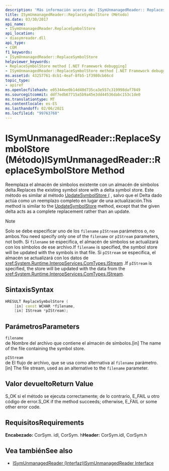 ```yaml
---
description: 'Más información acerca de: ISymUnmanagedReader:: Replacesymbolstore ((método)'
title: ISymUnmanagedReader::ReplaceSymbolStore (Método)
ms.date: 03/30/2017
api_name:
- ISymUnmanagedReader.ReplaceSymbolStore
api_location:
- diasymreader.dll
api_type:
- COM
f1_keywords:
- ISymUnmanagedReader::ReplaceSymbolStore
helpviewer_keywords:
- ReplaceSymbolStore method [.NET Framework debugging]
- ISymUnmanagedReader::ReplaceSymbolStore method [.NET Framework debugging]
ms.assetid: 43257761-8cb1-4eaf-8fb5-1f3980cb66cd
topic_type:
- apiref
ms.openlocfilehash: e05344ee0b14d40d735ca3e557c319998daf7849
ms.sourcegitcommit: ddf7edb67715a5b9a45e3dd44536dabc153c1de0
ms.translationtype: MT
ms.contentlocale: es-ES
ms.lasthandoff: 02/06/2021
ms.locfileid: "99763768"
---
```

# <a name="isymunmanagedreaderreplacesymbolstore-method"></a><span data-ttu-id="437bd-103">ISymUnmanagedReader::ReplaceSymbolStore (Método)</span><span class="sxs-lookup"><span data-stu-id="437bd-103">ISymUnmanagedReader::ReplaceSymbolStore Method</span></span>

<span data-ttu-id="437bd-104">Reemplaza el almacén de símbolos existente con un almacén de símbolos delta.</span><span class="sxs-lookup"><span data-stu-id="437bd-104">Replaces the existing symbol store with a delta symbol store.</span></span> <span data-ttu-id="437bd-105">Este método es similar al método [UpdateSymbolStore (](isymunmanagedreader-updatesymbolstore-method.md) , salvo que el Delta dado actúa como un reemplazo completo en lugar de una actualización.</span><span class="sxs-lookup"><span data-stu-id="437bd-105">This method is similar to the [UpdateSymbolStore](isymunmanagedreader-updatesymbolstore-method.md) method, except that the given delta acts as a complete replacement rather than an update.</span></span>  
  
> [!NOTE]
> <span data-ttu-id="437bd-106">Solo se debe especificar uno de los `filename` `pIStream` parámetros o, no ambos.</span><span class="sxs-lookup"><span data-stu-id="437bd-106">You need specify only one of the `filename` or `pIStream` parameters, not both.</span></span> <span data-ttu-id="437bd-107">Si `filename` se especifica, el almacén de símbolos se actualizará con los símbolos de ese archivo.</span><span class="sxs-lookup"><span data-stu-id="437bd-107">If `filename` is specified, the symbol store will be updated with the symbols in that file.</span></span> <span data-ttu-id="437bd-108">Si `pIStream` se especifica, el almacén se actualizará con los datos de <xref:System.Runtime.InteropServices.ComTypes.IStream> .</span><span class="sxs-lookup"><span data-stu-id="437bd-108">If `pIStream` is specified, the store will be updated with the data from the <xref:System.Runtime.InteropServices.ComTypes.IStream>.</span></span>  
  
## <a name="syntax"></a><span data-ttu-id="437bd-109">Sintaxis</span><span class="sxs-lookup"><span data-stu-id="437bd-109">Syntax</span></span>  
  
```cpp  
HRESULT ReplaceSymbolStore (  
    [in] const WCHAR *filename,  
    [in] IStream *pIStream);  
```  
  
## <a name="parameters"></a><span data-ttu-id="437bd-110">Parámetros</span><span class="sxs-lookup"><span data-stu-id="437bd-110">Parameters</span></span>  

 `filename`  
 <span data-ttu-id="437bd-111">de Nombre del archivo que contiene el almacén de símbolos.</span><span class="sxs-lookup"><span data-stu-id="437bd-111">[in] The name of the file containing the symbol store.</span></span>  
  
 `pIStream`  
 <span data-ttu-id="437bd-112">de El flujo de archivo, que se usa como alternativa al `filename` parámetro.</span><span class="sxs-lookup"><span data-stu-id="437bd-112">[in] The file stream, used as an alternative to the `filename` parameter.</span></span>  
  
## <a name="return-value"></a><span data-ttu-id="437bd-113">Valor devuelto</span><span class="sxs-lookup"><span data-stu-id="437bd-113">Return Value</span></span>  

 <span data-ttu-id="437bd-114">S_OK si el método se ejecuta correctamente; de lo contrario, E_FAIL u otro código de error.</span><span class="sxs-lookup"><span data-stu-id="437bd-114">S_OK if the method succeeds; otherwise, E_FAIL or some other error code.</span></span>  
  
## <a name="requirements"></a><span data-ttu-id="437bd-115">Requisitos</span><span class="sxs-lookup"><span data-stu-id="437bd-115">Requirements</span></span>  

 <span data-ttu-id="437bd-116">**Encabezado:** CorSym. idl, CorSym. h</span><span class="sxs-lookup"><span data-stu-id="437bd-116">**Header:** CorSym.idl, CorSym.h</span></span>  
  
## <a name="see-also"></a><span data-ttu-id="437bd-117">Vea también</span><span class="sxs-lookup"><span data-stu-id="437bd-117">See also</span></span>

- [<span data-ttu-id="437bd-118">ISymUnmanagedReader (Interfaz)</span><span class="sxs-lookup"><span data-stu-id="437bd-118">ISymUnmanagedReader Interface</span></span>](isymunmanagedreader-interface.md)
